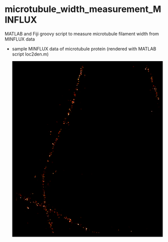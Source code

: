 # microtubule_width_measurement_MINFLUX
MATLAB and Fiji groovy script to measure microtubule filament width from MINFLUX data
- sample MINFLUX data of microtubule protein (rendered with MATLAB script loc2den.m)

    ![](/sample_data/sample_data.mat_render(4nm)_preview.png?raw=true)
   
